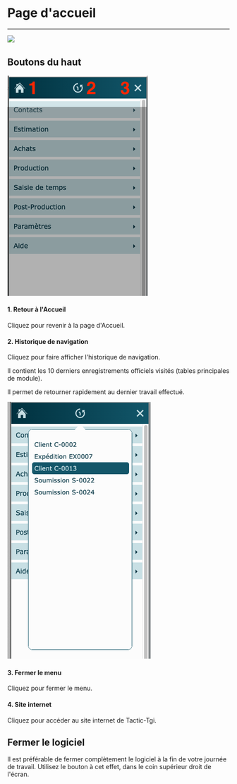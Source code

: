 # Page d'accueil

---

![](https://t9017115504.p.clickup-attachments.com/t9017115504/1f71c5cd-4b29-4039-99bf-6c873c4c6916/Page%20Accueil%20-%20Menu.png)

## Boutons du haut 

![](../static/img/Accueil_1.png)

#### 1\. Retour à l'Accueil

Cliquez pour revenir à la page d'Accueil.

#### 2\. Historique de navigation

Cliquez pour faire afficher l'historique de navigation.

Il contient les 10 derniers enregistrements officiels visités (tables principales de module).

Il permet de retourner rapidement au dernier travail effectué.

![](../static/img/Accueil_2.png)

#### 3\. Fermer le menu

Cliquez pour fermer le menu.

#### 4\. Site internet

Cliquez pour accéder au site internet de Tactic-Tgi.

## Fermer le logiciel

Il est préférable de fermer complètement le logiciel à la fin de votre journée de travail. Utilisez le bouton à cet effet, dans le coin supérieur droit de l'écran.
